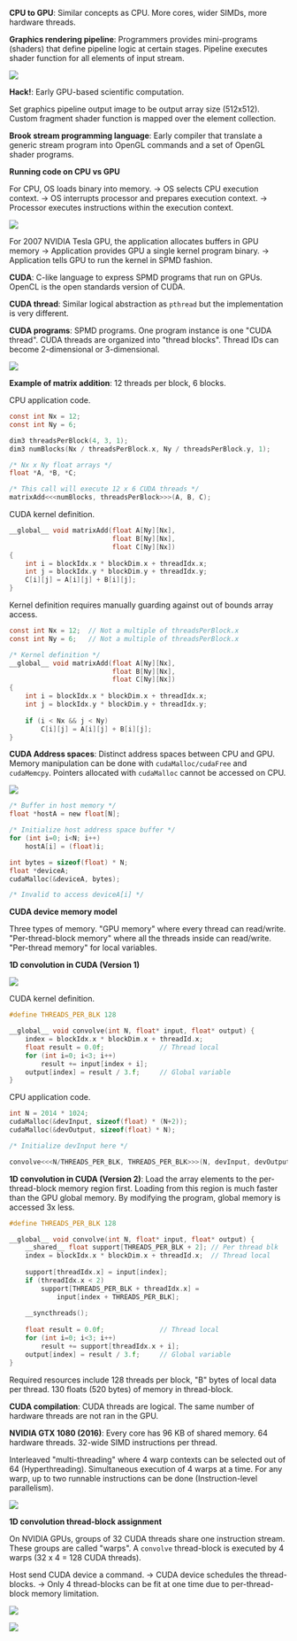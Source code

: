 **CPU to GPU**: Similar concepts as CPU. More cores, wider SIMDs, more hardware threads.

**Graphics rendering pipeline**: Programmers provides mini-programs (shaders) that define pipeline logic at certain stages. Pipeline executes shader function for all elements of input stream.

![](images/Pasted%20image%2020220226130103.png)

**Hack!**: Early GPU-based scientific computation.

Set graphics pipeline output image to be output array size (512x512). Custom fragment shader function is mapped over the element collection.

**Brook stream programming language**: Early compiler that translate a generic stream program into OpenGL commands and a set of OpenGL shader programs.

**Running code on CPU vs GPU**

For CPU, OS loads binary into memory. -> OS selects CPU execution context. -> OS interrupts processor and prepares execution context. -> Processor executes instructions within the execution context.

![](images/Pasted%20image%2020220226131449.png)

For 2007 NVIDIA Tesla GPU, the application allocates buffers in GPU memory -> Application provides GPU a single kernel program binary. -> Application tells GPU to run the kernel in SPMD fashion.

**CUDA**: C-like language to express SPMD programs that run on GPUs. OpenCL is the open standards version of CUDA.

**CUDA thread**: Similar logical abstraction as `pthread` but the implementation is very different.

**CUDA programs**: SPMD programs. One program instance is one "CUDA thread". CUDA threads are organized into "thread blocks". Thread IDs can become 2-dimensional or 3-dimensional.

![](images/Pasted%20image%2020220226132342.png)

**Example of matrix addition**: 12 threads per block, 6 blocks.

CPU application code.

```c
const int Nx = 12;
const int Ny = 6;

dim3 threadsPerBlock(4, 3, 1);
dim3 numBlocks(Nx / threadsPerBlock.x, Ny / threadsPerBlock.y, 1);

/* Nx x Ny float arrays */
float *A, *B, *C;

/* This call will execute 12 x 6 CUDA threads */
matrixAdd<<<numBlocks, threadsPerBlock>>>(A, B, C);
```

CUDA kernel definition.

```c
__global__ void matrixAdd(float A[Ny][Nx],
						  float B[Ny][Nx],
						  float C[Ny][Nx])
{
	int i = blockIdx.x * blockDim.x + threadIdx.x;
	int j = blockIdx.y * blockDim.y + threadIdx.y;
	C[i][j] = A[i][j] + B[i][j];
}
```

Kernel definition requires manually guarding against out of bounds array access.

```c
const int Nx = 12;  // Not a multiple of threadsPerBlock.x
const int Ny = 6;   // Not a multiple of threadsPerBlock.x

/* Kernel definition */
__global__ void matrixAdd(float A[Ny][Nx],
						  float B[Ny][Nx],
						  float C[Ny][Nx])
{
	int i = blockIdx.x * blockDim.x + threadIdx.x;
	int j = blockIdx.y * blockDim.y + threadIdx.y;
	
	if (i < Nx && j < Ny)
		C[i][j] = A[i][j] + B[i][j];
}
```

**CUDA Address spaces**: Distinct address spaces between CPU and GPU. Memory manipulation can be done with `cudaMalloc/cudaFree` and `cudaMemcpy`. Pointers allocated with `cudaMalloc` cannot be accessed on CPU.

![](images/Pasted%20image%2020220226140002.png)

```c
/* Buffer in host memory */
float *hostA = new float[N];

/* Initialize host address space buffer */
for (int i=0; i<N; i++)
	hostA[i] = (float)i;

int bytes = sizeof(float) * N;
float *deviceA;
cudaMalloc(&deviceA, bytes);

/* Invalid to access deviceA[i] */
```

**CUDA device memory model**

Three types of memory. "GPU memory" where every thread can read/write. "Per-thread-block memory" where all the threads inside can read/write. "Per-thread memory" for local variables.

**1D convolution in CUDA (Version 1)**

![](images/Pasted%20image%2020220226164704.png)

CUDA kernel definition.

```c
#define THREADS_PER_BLK 128

__global__ void convolve(int N, float* input, float* output) {
	index = blockIdx.x * blockDim.x + threadId.x;
	float result = 0.0f;              // Thread local
	for (int i=0; i<3; i++)
		result += input[index + i];
	output[index] = result / 3.f;     // Global variable
}
```

CPU application code.

```c
int N = 2014 * 1024;
cudaMalloc(&devInput, sizeof(float) * (N+2));
cudaMalloc(&devOutput, sizeof(float) * N);

/* Initialize devInput here */

convolve<<<N/THREADS_PER_BLK, THREADS_PER_BLK>>>(N, devInput, devOutput);
```

**1D convolution in CUDA (Version 2)**: Load the array elements to the per-thread-block memory region first. Loading from this region is much faster than the GPU global memory. By modifying the program, global memory is accessed 3x less.

```c
#define THREADS_PER_BLK 128

__global__ void convolve(int N, float* input, float* output) {
	__shared__ float support[THREADS_PER_BLK + 2]; // Per thread blk
	index = blockIdx.x * blockDim.x + threadId.x;  // Thread local
	
	support[threadIdx.x] = input[index];
	if (threadIdx.x < 2) 
		support[THREADS_PER_BLK + threadIdx.x] = 
			input[index + THREADS_PER_BLK];
	
	__syncthreads();
	
	float result = 0.0f;              // Thread local
	for (int i=0; i<3; i++)
		result += support[threadIdx.x + i];
	output[index] = result / 3.f;     // Global variable
}
```

Required resources include 128 threads per block, "B" bytes of local data per thread. 130 floats (520 bytes) of memory in thread-block.

**CUDA compilation**: CUDA threads are logical. The same number of hardware threads are not ran in the GPU.

**NVIDIA GTX 1080 (2016)**: Every core has 96 KB of shared memory. 64 hardware threads. 32-wide SIMD instructions per thread.

Interleaved "multi-threading" where 4 warp contexts can be selected out of 64 (Hyperthreading). Simultaneous execution of 4 warps at a time. For any warp, up to two runnable instructions can be done (Instruction-level parallelism).

![](images/Pasted%20image%2020220226172606.png)

**1D convolution thread-block assignment**

On NVIDIA GPUs, groups of 32 CUDA threads share one instruction stream. These groups are called "warps". A `convolve` thread-block is executed by 4 warps (32 x 4 = 128 CUDA threads).

Host send CUDA device a command. -> CUDA device schedules the thread-blocks. -> Only 4 thread-blocks can be fit at one time due to per-thread-block memory limitation.

![](images/Pasted%20image%2020220226174636.png)

![](images/Pasted%20image%2020220226174910.png)
